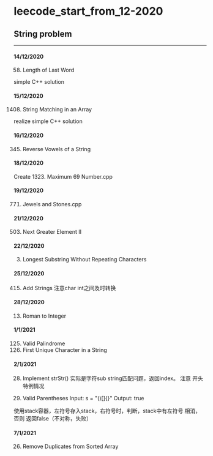 # leecode_start_from_12-2020


## String problem

---------------------------------------------------------

#### 14/12/2020
58. Length of Last Word

simple C++ solution

#### 15/12/2020
1408. String Matching in an Array

realize simple C++ solution

#### 16/12/2020

345. Reverse Vowels of a String


#### 18/12/2020


Create 1323. Maximum 69 Number.cpp




#### 19/12/2020

771. Jewels and Stones.cpp


#### 21/12/2020

503. Next Greater Element II

#### 22/12/2020

3. Longest Substring Without Repeating Characters


#### 25/12/2020

415. Add Strings
注意char int之间及时转换


#### 28/12/2020


13. Roman to Integer


#### 1/1/2021

125. Valid Palindrome
387. First Unique Character in a String


#### 2/1/2021

28. Implement strStr()
实际是字符sub string匹配问题，返回index。
注意 开头 特例情况

20. Valid Parentheses
Input: s = "()[]{}"
Output: true

使用stack容器，左符号存入stack，右符号时，判断，stack中有左符号 相消， 否则 返回false（不对称，失败）


#### 7/1/2021


26. Remove Duplicates from Sorted Array






